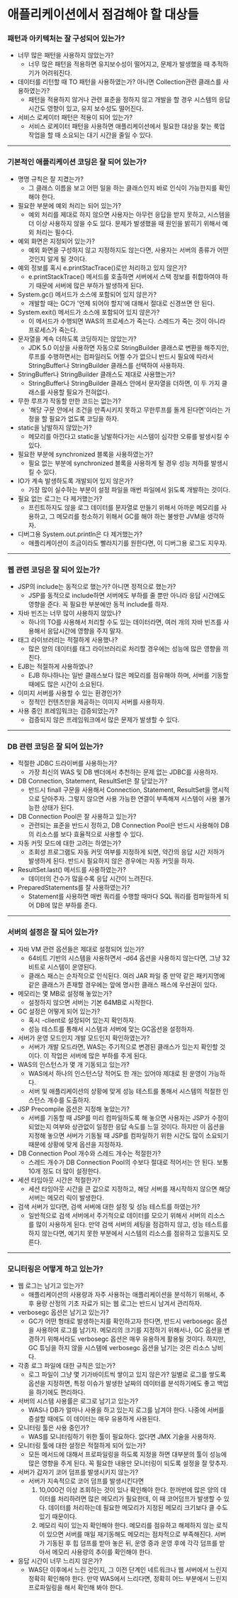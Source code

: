 # 애플리케이션에서 점검해야 할 대상들

### 패턴과 아키텍처는 잘 구성되어 있는가?
* 너무 많은 패턴을 사용하지 않았는가?
    * 너무 많은 패턴을 적용하면 유지보수성이 떨어지고, 문제가 발생했을 때 추적하기가 어려워진다.
* 데이터를 리턴할 때 TO 패턴을 사용하였는가? 아니면 Collection관련 클래스를 사용하였는가?
    * 패턴을 적용하지 않거나 관련 표준을 정하지 않고 개발을 할 경우 시스템의 응답 시간도 영향이 있고, 유지 보수성도 떨어진다.
* 서비스 로케이터 패턴은 적용이 되어 있는가?
    * 서비스 로케이터 패턴을 사용하면 애플리케이션에서 필요한 대상을 찾는 룩업작업을 할 때 소요되는 대기 시간을 줄일 수 있다.
<hr/>

### 기본적인 애플리케이션 코딩은 잘 되어 있는가?
* 명명 규칙은 잘 지켰는가?
    * 그 클래스 이름을 보고 어떤 일을 하는 클래스인지 바로 인식이 가능한지를 확인해야 한다.
* 필요한 부분에 예외 처리는 되어 있는가?
    * 예외 처리를 제대로 하지 않으면 사용자는 아무런 응답을 받지 못하고, 시스템을 더 이상 사용하지 않을 수도 있다. 문제가 발생했을 때 원인을 밝히기 
    위해서 예외 처리는 필수다.
* 예외 화면은 지정되어 있는가?
    * 예외 화면을 구성하지 않고 지정하지도 않는다면, 사용자는 서버의 종류가 어떤 것인지 알게 될 것이다.
* 예외 정보를 혹시 e.printStacTrace()로만 처리하고 있지 않은가?
    * e.printStackTrace() 메서드를 호출하면 서버에서 스택 정보를 취합하여야 하기 때문에 서버에 많은 부하가 발생하게 된다. 
* System.gc() 메서드가 소스에 포함되어 있지 않은가?
    * 개발할 때는 GC가 '언제 되어야 할지'에 대해서 절대로 신경쓰면 안 된다.
* System.exit() 메서드가 소스에 포함되어 있지 않은가?
    * 이 메서드가 수행되면 WAS의 프로세스가 죽는다. 스레드가 죽는 것이 아니라 프로세스가 죽는다.
* 문자열을 계속 더하도록 코딩하지는 않았는가?
  * JDK 5.0 이상을 사용하면 자동으로 StringBuilder 클래스로 변환을 해주지만, 루프를 수행하면서는 컴파일러도 어쩔 수가 없으니 반드시 필요에 따라서 
  StringBuffer나 StringBuilder 클래스를 선택하여 사용하자.
* StringBuffer나 StringBuilder 클래스도 제대로 사용했는가?
    * StringBuffer나 StringBuilder 클래스 안에서 문자열을 더하면, 이 두 가지 클래스를 사용할 필요가 전혀없다.
* 무한 루프가 작동할 만한 코드는 없는가?
    * '해당 구문 안에서 조건을 만족시키지 못하고 무한루프를 돌게 된다면'이라는 가정을 할 필요가 없도록 코딩을 하자.
* static을 남발하지 않았는가?
    * 메모리를 아낀다고 static을 남발하다가는 시스템이 심각한 오류를 발생시킬 수 있다.
* 필요한 부분에 synchronized 블록을 사용하였는가?
    * 필요 없는 부분에 synchronized 블록을 사용하게 될 경우 성능 저하를 발생시킬 수 있다.
* IO가 계속 발생하도록 개발되어 있지 않은가?
    * 가장 많이 실수하는 부분이 설정 파일을 매번 파일에서 읽도록 개발하는 것이다.
* 필요 없는 로그는 다 제거했는가?
    * 프린트하지도 않을 로그 데이터를 문자열로 만들기 위해서 아까운 메모리를 사용하고, 그 메모리를 청소하기 위해서 GC를 해야 하는 불쌍한 JVM을 생각하자.
* 디버그용 System.out.println은 다 제거했는가?
    * 애플리케이션이 조금이라도 빨라지기를 원한다면, 이 디버그용 로그도 지우자.
<hr/>

### 웹 관련 코딩은 잘 되어 있는가?
* JSP의 include는 동적으로 했는가? 아니면 정적으로 했는가?
    * JSP를 동적으로 include하면 서버에도 부하를 줄 뿐만 아니라 응답 시간에도 영향을 준다. 꼭 필요한 부분에만 동적 include를 하자.
* 자바 빈즈는 너무 많이 사용하지 않았나?
    * 하나의 TO를 사용해서 처리할 수도 있는 데이터라면, 여러 개의 자바 빈즈를 사용해서 응답시간에 영향을 주지 말자.
* 태그 라이브러리는 적절하게 사용했나?
    * 많은 양의 데이터를 태그 라이브러리로 처리할 경우에는 성능에 많은 영향을 끼친다.
* EJB는 적절하게 사용하였나?
    * EJB 하나하나는 일반 클래스보다 많은 메모리를 점유해야 하며, 서버를 기동할 때에도 많은 시간이 소요된다.
* 이미지 서버를 사용할 수 있는 환경인가?
    * 정적인 컨텐츠만을 제공하는 이미지 서버를 사용하자.
* 사용 중인 프레임워크는 검증되었는가?
    * 검증되지 않은 프레임워크에서 많은 문제가 발생할 수 있다.
<hr/>

### DB 관련 코딩은 잘 되어 있는가?
* 적절한 JDBC 드라이버를 사용하는가?
    * 가장 최신의 WAS 및 DB 벤더에서 추천하는 문제 없는 JDBC를 사용하자.
* DB Connection, Statement, ResultSet은 잘 닫았는가?
    * 반드시 finall 구문을 사용해서 Connection, Statement, ResultSet을 명시적으로 닫아주자. 그렇지 않으면 사용 가능한 연결이 부족해져 시스템이 사용 불가능한 상태가 된다.
* DB Connection Pool은 잘 사용하고 있는가?
   * 관련되는 표준을 반드시 정하고, DB Connection Pool은 반드시 사용해야 DB의 리소스를 보다 효율적으로 사용할 수 있다.
* 자동 커밋 모드에 대한 고려는 하였는가?
   * 조회성 프로그램도 자동 커밋 여부를 지정하게 되면, 약간의 응답 시간 저하가 발생하게 된다. 반드시 필요하지 않은 경우에는 자동 커밋을 하자.
* ResultSet.last() 메서드를 사용하였는가?
   * 데이터의 건수가 많을수록 응답 시간이 느려진다.
* PreparedStatements를 잘 사용하였는가?
   * Statement를 사용하면 매번 쿼리를 수행할 때마다 SQL 쿼리를 컴파일하게 되어 DB에 많은 부하를 준다.
<hr/>

### 서버의 설정은 잘 되어 있는가?
* 자바 VM 관련 옵션들은 제대로 설정되어 있는가?
   * 64비트 기반의 시스템을 사용하면서 -d64 옵션을 사용하지 않는다면, 그냥 32 비트로 시스템이 운영된다.
   * 클래스 패스는 순차적으로 인식된다. 여러 JAR 파일 중 만약 같은 패키지명에 같은 클래스가 존재할 경우에는 앞에 명시한 클래스 패스에 우선권이 있다.
* 메모리는 몇 MB로 설정해 놓았는가?
   * 설정하지 않으면 서버는 기본 64MB로 시작한다.
* GC 설정은 어떻게 되어 있는가?
   * 혹시 -client로 설정되어 있는지 확인하자.
   * 성능 테스트를 통해서 시스템과 서버에 맞는 GC옵션을 설정하자.
* 서버가 운영 모드인지 개발 모드인지 확인하였는가?
   * 서버가 개발 모드라면, WAS는 주기적으로 변경된 클래스가 있는지 확인할 것이다. 이 작업은 서버에 많은 부하를 주게 된다.
* WAS의 인스턴스가 몇 개 기동되고 있는가?
   * WAS에서 하나의 인스턴스당 적어도 한 개는 있어야 제대로 된 운영이 가능하다.
   * 서버 및 애플리케이션의 상황에 맞게 성능 테스트를 통해서 시스템의 적절한 인스턴스 개수를 도출하자.
* JSP Precompile 옵션은 지정해 놓았는가?
   * 서버를 기동할 때 JSP를 미리 컴파일하도록 해 놓으면 사용자는 JSP가 수정이 되었는지 여부와 상관없이 일정한 응답 속도를 느낄 것이다. 하지만 이 옵션을 지정해 놓으면 서버가 기동될 때 JSP를 컴파일하기 위한 시간도 많이 소요되기 때문에 상황에 맞게 옵션을 지정하자.
* DB Connection Pool 개수와 스레드 개수는 적절한가?
   * 스레드 개수가 DB Connection Pool의 수보다 절대로 적어서는 안 된다. 보통 10개 정도 더 많이 설정한다.
* 세션 타임아웃 시간은 적절한가?
   * 세션 타임아웃 시간을 큰 값으로 지정하고, 해당 서버를 재시작하지 않으면 해당 서버는 메모리 릭이 발생한다.
* 검색 서버가 있다면, 검색 서버에 대한 설정 및 성능 테스트를 하였는가?
   * 일반적으로 검색 서버에서 주기적으로 데이터를 모으기 위해서 서버의 리소스를 많이 사용하게 된다. 만약 검색 서버의 세팅을 점검하지 않고, 성능 테스트를 하지 않는다면, 예기치 못한 부분에서 시스템의 리소스를 점유하고 있을지도 모른다.
<hr/>

### 모니터링은 어떻게 하고 있는가?
* 웹 로그는 남기고 있는가?
   * 애플리케이션의 사용량과 자주 사용하는 애플리케이션을 분석하기 위해서, 추후 용량 산정의 기초 자료가 되는 웹 로그는 반드시 남겨서 관리하자.
* verbosegc 옵션은 남기고 있는가?
   * GC가 어떤 형태로 발생하는지를 확인하고자 한다면, 반드시 verbosegc 옵션을 사용하여 로그를 남기자. 메모리의 크기를 지정하기 위해서나, GC 옵션을 변경하기 위해서라도 verbosegc 옵션은 매우 유용하게 활용될 것이다. 하지만, GC 튜닝을 하지 않을 시스템에 verbosegc 옵션을 남기는 것은 리소스 낭비다.
* 각종 로그 파일에 대한 규칙은 있는가?
   * 로그 파일이 그냥 몇 기가바이트씩 쌓이고 있지 않은가? 일별로 로그를 쌓도록 옵션을 지정하면, 특정 이슈가 발생한 날짜의 데이터를 분석하기에도 좋고 백업을 하기에도 편리하다.
* 서버의 시스템 사용률은 로그로 남기고 있는가?
   * WAS나 DB가 얼마나 사용을 하고 있는지 로그를 남겨야 한다. 나중에 서버를 증설할 때에도 이 데이터는 매우 유용하게 사용된다.
* 모니터링 툴은 사용 중인가?
   * WAS를 모니터링하기 위한 툴이 필요하다. 없다면 JMX 기술을 사용하자.
* 모니터링 툴에 대한 설정은 적절하게 되어 있는가?
   * 모든 메서드에 대해서 프로파일링을 하도록 지정을 하면 대부분의 툴이 성능에 많은 영향을 주게 된다. 꼭 필요한 내용만 모니터링이 되도록 설정을 잘 맞추자.
* 서버가 갑자기 코어 덤프를 발생시키지 않는가?
   * 서버가 지속적으로 코어 덤프를 발생시킨다면
      1. 10,000건 이상 조회하는 것이 있나 확인해야 한다. 한꺼번에 많은 양의 데이터를 처리하려면 많은 메모리가 필요한데, 이 때 코어덤프가 발생할 수 있다. 데이터를 처리하는데 필요한 메모리가 지정된 메모리 크기보다 클 수도 있기 때문이다.
      2. 메모리 릭이 있는지 확인해야 한다. 메모리를 점유하고 해제하지 않는 로직이 있으면 서버를 매일 재기동해도 메모리는 점차적으로 부족해진다. 서버가 기동된 후 힙 덤프를 받아 놓은 뒤, 운영 중과 운영 후에 각각 덤프를 받아서 메모리 사용량의 추이를 확인해야 한다.
* 응답 시간이 너무 느리지 않은가?
   * WAS단 이후에서 느린 것인지, 그 이전 단계인 네트워크나 웹 서버에서 느린지 정확히 확인해야 한다. 만약 WAS에서 느리다면, 정확히 어느 부분에서 느린지 프로파일링을 해서 확인해 봐야 한다.
   

